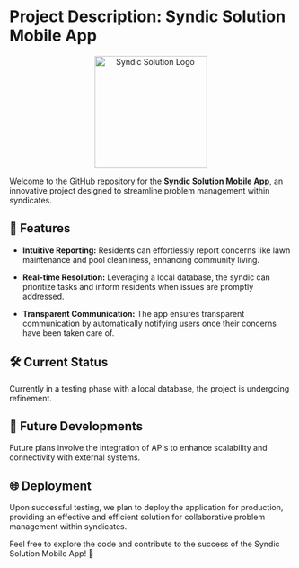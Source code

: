 # Project Description: Syndic Solution Mobile App

<div align="center">
  <img src="your-app-logo.png" alt="Syndic Solution Logo" width="200">
</div>

Welcome to the GitHub repository for the **Syndic Solution Mobile App**, an innovative project designed to streamline problem management within syndicates.

## 🚀 Features

- **Intuitive Reporting:** Residents can effortlessly report concerns like lawn maintenance and pool cleanliness, enhancing community living.
  
- **Real-time Resolution:** Leveraging a local database, the syndic can prioritize tasks and inform residents when issues are promptly addressed.

- **Transparent Communication:** The app ensures transparent communication by automatically notifying users once their concerns have been taken care of.

## 🛠️ Current Status

Currently in a testing phase with a local database, the project is undergoing refinement.

## 🔮 Future Developments

Future plans involve the integration of APIs to enhance scalability and connectivity with external systems.

## 🌐 Deployment

Upon successful testing, we plan to deploy the application for production, providing an effective and efficient solution for collaborative problem management within syndicates.

Feel free to explore the code and contribute to the success of the Syndic Solution Mobile App! 🌟
